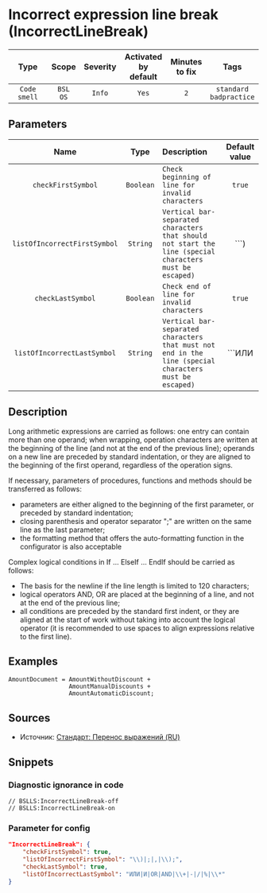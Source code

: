 # Incorrect expression line break (IncorrectLineBreak)

 Type | Scope | Severity | Activated<br>by default | Minutes<br>to fix | Tags 
 :-: | :-: | :-: | :-: | :-: | :-: 
 `Code smell` | `BSL`<br>`OS` | `Info` | `Yes` | `2` | `standard`<br>`badpractice` 

## Parameters 

 Name | Type | Description | Default value 
 :-: | :-: | :-- | :-: 
 `checkFirstSymbol` | `Boolean` | ```Check beginning of line for invalid characters``` | ```true``` 
 `listOfIncorrectFirstSymbol` | `String` | ```Vertical bar-separated characters that should not start the line (special characters must be escaped)``` | ```\)|;|,|\);``` 
 `checkLastSymbol` | `Boolean` | ```Check end of line for invalid characters``` | ```true``` 
 `listOfIncorrectLastSymbol` | `String` | ```Vertical bar-separated characters that must not end in the line (special characters must be escaped)``` | ```ИЛИ|И|OR|AND|\+|-|/|%|\*``` 

<!-- Блоки выше заполняются автоматически, не трогать -->
## Description

Long arithmetic expressions are carried as follows:
one entry can contain more than one operand;
when wrapping, operation characters are written at the beginning of the line (and not at the end of the previous line);
operands on a new line are preceded by standard indentation, or they are aligned to the beginning of the first operand, regardless of the operation signs.

If necessary, parameters of procedures, functions and methods should be transferred as follows:

* parameters are either aligned to the beginning of the first parameter, or preceded by standard indentation;
* closing parenthesis and operator separator ";" are written on the same line as the last parameter;
* the formatting method that offers the auto-formatting function in the configurator is also acceptable

Complex logical conditions in If ... ElseIf ... EndIf should be carried as follows:

* The basis for the newline if the line length is limited to 120 characters;
* logical operators AND, OR are placed at the beginning of a line, and not at the end of the previous line;
* all conditions are preceded by the standard first indent, or they are aligned at the start of work without taking into account the logical operator (it is recommended to use spaces to align expressions relative to the first line).

## Examples
<!-- В данном разделе приводятся примеры, на которые диагностика срабатывает, а также можно привести пример, как можно исправить ситуацию -->

```bsl
AmountDocument = AmountWithoutDiscount +
                 AmountManualDiscounts +
                 AmountAutomaticDiscount;
```

## Sources
<!-- Необходимо указывать ссылки на все источники, из которых почерпнута информация для создания диагностики -->

* Источник: [Стандарт: Перенос выражений (RU)](https://its.1c.ru/db/v8std#content:444:hdoc)

## Snippets

<!-- Блоки ниже заполняются автоматически, не трогать -->
### Diagnostic ignorance in code

```bsl
// BSLLS:IncorrectLineBreak-off
// BSLLS:IncorrectLineBreak-on
```

### Parameter for config

```json
"IncorrectLineBreak": {
    "checkFirstSymbol": true,
    "listOfIncorrectFirstSymbol": "\\)|;|,|\\);",
    "checkLastSymbol": true,
    "listOfIncorrectLastSymbol": "ИЛИ|И|OR|AND|\\+|-|/|%|\\*"
}
```
